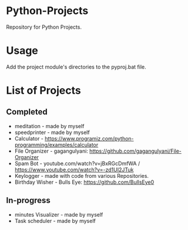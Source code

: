 # Python-Projects
Repository for Python Projects.

# Usage
Add the project module's directories to the pyproj.bat file.

# List of Projects

## Completed

* meditation - made by myself
* speedprinter - made by myself
* Calculator - https://www.programiz.com/python-programming/examples/calculator
* File Organizer - gagangulyani: https://github.com/gagangulyani/File-Organizer
* Spam Bot - youtube.com/watch?v=jBxRGcDmfWA / https://www.youtube.com/watch?v=-zd1UI2JTuk
* Keylogger - made with code from various Repositories.
* Birthday Wisher - Bulls Eye: https://github.com/BullsEye0



## In-progress

* minutes Visualizer - made by myself
* Task scheduler - made by myself
